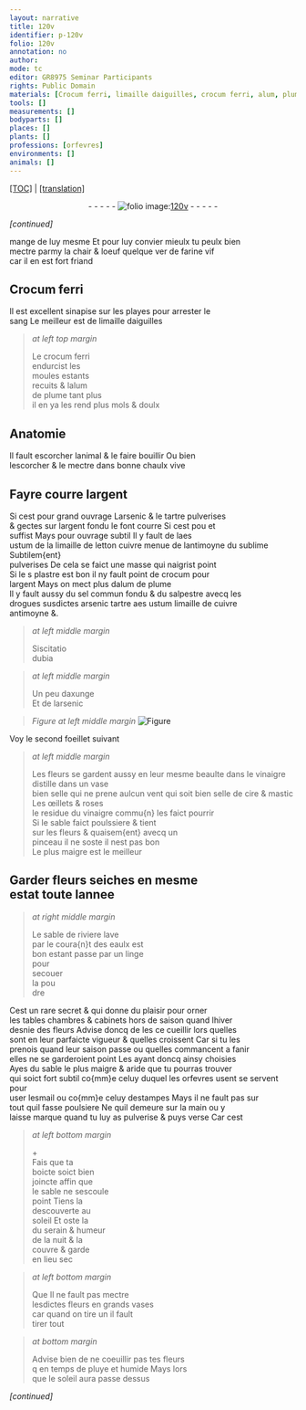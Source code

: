 ```yaml
---
layout: narrative
title: 120v
identifier: p-120v
folio: 120v
annotation: no
author:
mode: tc
editor: GR8975 Seminar Participants
rights: Public Domain
materials: [Crocum ferri, limaille daiguilles, crocum ferri, alum, plume, chaulx vive, argent, arsenic, tartre, aes ustum, limaille de letton cuivre menue, antimoyne, sublime, plastre, crocum, alum de plume, sel commun, salpestre, aes ustum limaille de cuivre, axunge, cire, mastic, vinaigre, esmail]
tools: []
measurements: []
bodyparts: []
places: []
plants: []
professions: [orfevres]
environments: []
animals: []
---
```


<p><a href="{{ site.baseurl }}/diplomatic/">[TOC]</a> | <a href="{{ site.baseurl }}/texts/p-120v_tl/" target="_blank">[translation]</a></p><div class="folio" align="center">- - - - - <a href="http://gallica.bnf.fr/ark:/12148/btv1b10500001g/f246.image" target="_blank"><img src="https://cu-mkp.github.io/2017-workshop-edition/assets/photo-icon.png" alt="folio image: " style="display:inline-block; margin-bottom:-3px;"/>120v</a> - - - - - </div>  
 
*[continued]*
  
mange de luy mesme Et pour luy convier mieulx tu peulx bien<br/> mectre parmy la chair & loeuf quelque ver de farine vif<br/> car il en est fort friand
 
 
  

## <span class="m">Crocum ferri</span>

 
Il est excellent sinapise sur les playes pour arrester le<br/> sang Le meilleur est de <span class="m">limaille daiguilles</span>
 
> *at left top margin*
> 
> 
>   Le <span class="m">crocum ferri</span><br/> endurcist les<br/> moules estants<br/> recuits & l<span class="m">alum</span><br/> de <span class="m">plume</span> tant plus<br/> il en ya les rend plus mols & doulx
 
 
  

## Anatomie

 
Il fault escorcher lanimal & le faire bouillir Ou bien<br/> lescorcher & le mectre dans bonne <span class="m">chaulx vive</span>
 
 
  

## Fayre courre l<span class="m">argent</span>

 
<span class="del">Si cest pour grand ouvrage L<span class="m">arsenic</span> & le <span class="m">tartre</span> pulverises<br/> & gectes sur l<span class="m">argent</span> fondu le font courre Si <span class="del">cest pou</span> et<br/> suffist Mays pour ouvrage subtil Il y fault de l<span class="m">aes<br/> ustum</span> de la <span class="m">limaille <span class="del">de letton</span> <span class="add">cuivre menue</span></span> de l<span class="m">antimoyne</span> du <span class="m">sublime</span> Subtilem{ent}<br/> pulverises De cela se faict une masse qui naigrist point<br/> Si le <span class="del">s</span> <span class="m">plastre</span> est bon il ny fault point de <span class="m">crocum</span> pour<br/> l<span class="m">argent</span> Mays on mect plus d<span class="m">alum de plume</span><br/> Il y fault aussy du <span class="m">sel commun</span> fondu & du <span class="m">salpestre</span> avecq les<br/> drogues susdictes <span class="m">arsenic</span> <span class="m">tartre</span> <span class="m">aes ustum limaille de cuivre</span><br/> <span class="m">antimoyne</span> &.</span>
 

> *at left middle margin*
> 
> 
>   Siscitatio<br/> dubia 

 
> *at left middle margin*
> 
> 
>   Un peu d<span class="m">axunge</span><br/> Et de l<span class="m">arsenic</span> 
 
 
  
> *Figure*
> *at left middle margin*
> <a href="" target="_blank"><img src="https://cu-mkp.github.io/GR8975-edition/assets/photo-icon.png" alt="Figure" style="display:inline-block; margin-bottom:-3px;"/></a>
 
 Voy le second foeillet suivant
 
> *at left middle margin*
> 
> 
>  Les fleurs se gardent aussy en leur mesme beaulte dans le vinaigre distille dans un vase<br/> bien selle qui ne prene aulcun vent qui soit bien selle de <span class="m">cire</span> & <span class="m">mastic</span> Les œillets & roses<br/> le residue du <span class="m">vinaigre</span> commu{n} les faict pourrir <br/> Si le sable faict poulssiere & tient<br/> sur les fleurs & quaisem{ent} avecq un<br/> pinceau il ne soste il nest pas bon<br/> Le plus maigre est le meilleur
 

## Garder fleurs seiches en mesme<br/> estat toute lannee

 
> *at right middle margin*
> 
> 
>   Le sable de riviere lave<br/> par le coura{n}t des eaulx est<br/> bon estant passe par un linge<br/> pour<br/> secouer<br/> la pou<br/> dre
 
Cest un rare secret & qui donne du plaisir pour orner<br/> les tables chambres & cabinets hors de saison quand lhiver<br/> desnie des fleurs Advise doncq de les <span class="del">ce</span> cueillir lors quelles<br/> sont en leur parfaicte vigueur & quelles croissent Car si tu les<br/> prenois quand leur saison passe ou quelles commancent a fanir<br/> elles ne se garderoient point Les ayant doncq ainsy choisies<br/> Ayes du sable le plus maigre & aride que tu pourras trouver<br/> qui soict fort subtil co{mm}e celuy duquel les <span class="pro">orfevres</span> <span class="del">usent</span> <span class="add">se servent</span> pour<br/> user l<span class="m">esmail</span> ou co{mm}e celuy destampes Mays il ne fault pas sur<br/> tout quil fasse poulsiere Ne quil demeure sur la main ou y<br/> laisse marque quand tu luy as pulverise & puys verse Car cest
 
> *at left bottom margin*
> 
> 
>   \+<br/> Fais que ta<br/> boicte soict bien<br/> joincte affin que<br/> le sable ne sescoule<br/> point Tiens la<br/> descouverte au<br/> soleil Et oste la<br/> du serain & humeur<br/> de la nuit & la<br/> couvre & garde<br/> en lieu sec
 
> *at left bottom margin*
> 
> 
>   <span class="del">Que</span> Il ne fault pas mectre<br/> lesdictes fleurs en grands vases<br/> car quand on tire un il fault<br/> tirer tout
 
> *at bottom margin*
> 
> 
>   Advise bien de ne coeuillir pas tes fleurs<br/> <span class="del">q</span> en temps de pluye et humide Mays lors<br/> que le soleil aura passe dessus
 
*[continued]*
 
